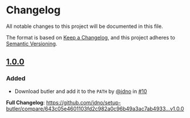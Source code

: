 <!-- markdownlint-disable-file MD013 -->

# Changelog

All notable changes to this project will be documented in this file.

The format is based on [Keep a Changelog](https://keepachangelog.com/en/1.0.0/),
and this project adheres
to [Semantic Versioning](https://semver.org/spec/v2.0.0.html).

## [1.0.0](https://github.com/jdno/setup-butler/releases/tag/v1.0.0)

### Added

- Download butler and add it to the `PATH`
  by [@jdno](https://github.com/jdno)
  in [#10](https://github.com/jdno/setup-butler/10)

**Full Changelog**:
<https://github.com/jdno/setup-butler/compare/643c05e4601103fd2c982a0c96b49a3ac7ab4933...v1.0.0>
